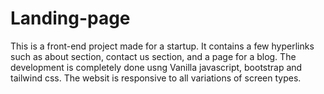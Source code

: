 # Landing-page
This is a front-end project made for a startup.
It contains a few hyperlinks such as about section, contact us section, and a page for a blog.
The development is completely done usng Vanilla javascript, bootstrap and tailwind css.
The websit is responsive to all variations of screen types.
